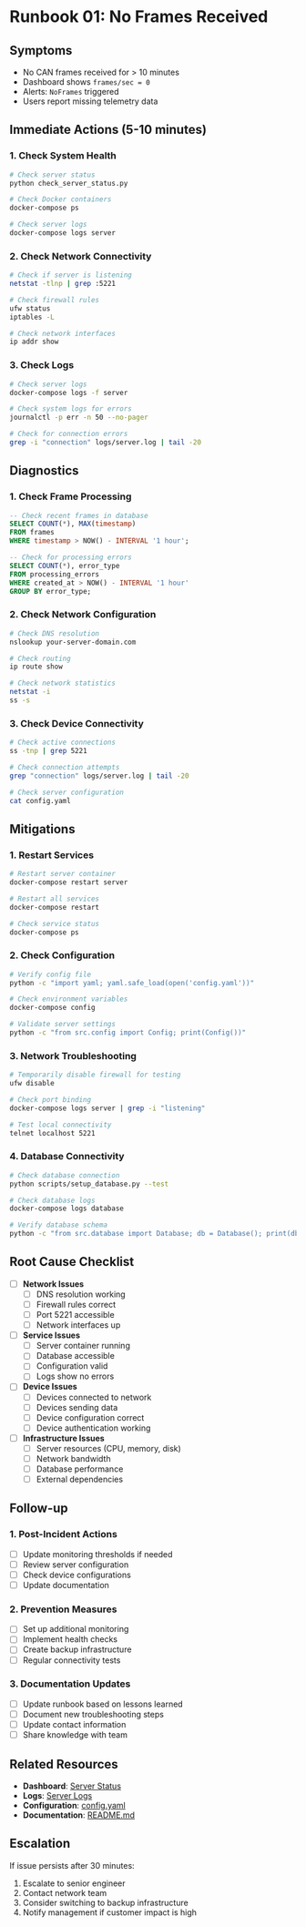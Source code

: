 # Runbook 01: No Frames Received

## Symptoms
- No CAN frames received for > 10 minutes
- Dashboard shows `frames/sec = 0`
- Alerts: `NoFrames` triggered
- Users report missing telemetry data

## Immediate Actions (5-10 minutes)

### 1. Check System Health
```bash
# Check server status
python check_server_status.py

# Check Docker containers
docker-compose ps

# Check server logs
docker-compose logs server
```

### 2. Check Network Connectivity
```bash
# Check if server is listening
netstat -tlnp | grep :5221

# Check firewall rules
ufw status
iptables -L

# Check network interfaces
ip addr show
```

### 3. Check Logs
```bash
# Check server logs
docker-compose logs -f server

# Check system logs for errors
journalctl -p err -n 50 --no-pager

# Check for connection errors
grep -i "connection" logs/server.log | tail -20
```

## Diagnostics

### 1. Check Frame Processing
```sql
-- Check recent frames in database
SELECT COUNT(*), MAX(timestamp) 
FROM frames 
WHERE timestamp > NOW() - INTERVAL '1 hour';

-- Check for processing errors
SELECT COUNT(*), error_type 
FROM processing_errors 
WHERE created_at > NOW() - INTERVAL '1 hour'
GROUP BY error_type;
```

### 2. Check Network Configuration
```bash
# Check DNS resolution
nslookup your-server-domain.com

# Check routing
ip route show

# Check network statistics
netstat -i
ss -s
```

### 3. Check Device Connectivity
```bash
# Check active connections
ss -tnp | grep 5221

# Check connection attempts
grep "connection" logs/server.log | tail -20

# Check server configuration
cat config.yaml
```

## Mitigations

### 1. Restart Services
```bash
# Restart server container
docker-compose restart server

# Restart all services
docker-compose restart

# Check service status
docker-compose ps
```

### 2. Check Configuration
```bash
# Verify config file
python -c "import yaml; yaml.safe_load(open('config.yaml'))"

# Check environment variables
docker-compose config

# Validate server settings
python -c "from src.config import Config; print(Config())"
```

### 3. Network Troubleshooting
```bash
# Temporarily disable firewall for testing
ufw disable

# Check port binding
docker-compose logs server | grep -i "listening"

# Test local connectivity
telnet localhost 5221
```

### 4. Database Connectivity
```bash
# Check database connection
python scripts/setup_database.py --test

# Check database logs
docker-compose logs database

# Verify database schema
python -c "from src.database import Database; db = Database(); print(db.test_connection())"
```

## Root Cause Checklist

- [ ] **Network Issues**
  - [ ] DNS resolution working
  - [ ] Firewall rules correct
  - [ ] Port 5221 accessible
  - [ ] Network interfaces up

- [ ] **Service Issues**
  - [ ] Server container running
  - [ ] Database accessible
  - [ ] Configuration valid
  - [ ] Logs show no errors

- [ ] **Device Issues**
  - [ ] Devices connected to network
  - [ ] Devices sending data
  - [ ] Device configuration correct
  - [ ] Device authentication working

- [ ] **Infrastructure Issues**
  - [ ] Server resources (CPU, memory, disk)
  - [ ] Network bandwidth
  - [ ] Database performance
  - [ ] External dependencies

## Follow-up

### 1. Post-Incident Actions
- [ ] Update monitoring thresholds if needed
- [ ] Review server configuration
- [ ] Check device configurations
- [ ] Update documentation

### 2. Prevention Measures
- [ ] Set up additional monitoring
- [ ] Implement health checks
- [ ] Create backup infrastructure
- [ ] Regular connectivity tests

### 3. Documentation Updates
- [ ] Update runbook based on lessons learned
- [ ] Document new troubleshooting steps
- [ ] Update contact information
- [ ] Share knowledge with team

## Related Resources

- **Dashboard**: [Server Status](http://localhost:3000/dashboard)
- **Logs**: [Server Logs](logs/server.log)
- **Configuration**: [config.yaml](config.yaml)
- **Documentation**: [README.md](README.md)

## Escalation

If issue persists after 30 minutes:
1. Escalate to senior engineer
2. Contact network team
3. Consider switching to backup infrastructure
4. Notify management if customer impact is high

